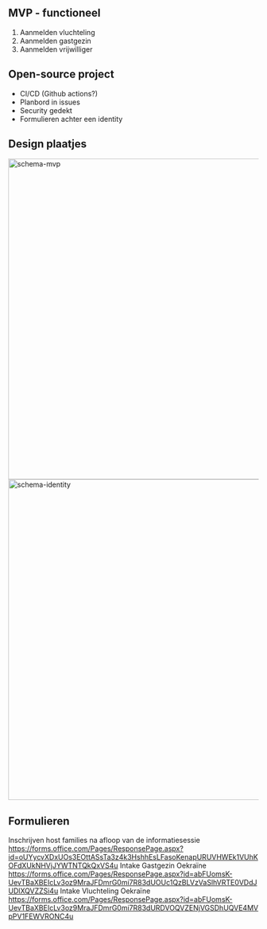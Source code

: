 ## MVP - functioneel

1. Aanmelden vluchteling
2. Aanmelden gastgezin
3. Aanmelden vrijwilliger

## Open-source project
- CI/CD (Github actions?)
- Planbord in issues
- Security gedekt
- Formulieren achter een identity

## Design plaatjes
<img width="644" alt="schema-mvp" src="https://user-images.githubusercontent.com/59823097/157442968-bf6edc60-3e5e-43ae-b9f0-0bac1709c013.png">
<img width="644" alt="schema-identity" src="https://user-images.githubusercontent.com/59823097/157443072-2b6f3256-a911-43d4-80f9-ad7e3f66e07b.png">

## Formulieren
Inschrijven host families na afloop van de informatiesessie
https://forms.office.com/Pages/ResponsePage.aspx?id=oUYycvXDxUOs3EOttASsTa3z4k3HshhEsLFasoKenapURUVHWEk1VUhKOFdXUkNHVjJYWTNTQkQxVS4u
Intake Gastgezin Oekraïne
https://forms.office.com/Pages/ResponsePage.aspx?id=abFUomsK-UevTBaXBEIcLv3oz9MraJFDmrG0mi7R83dUOUc1QzBLVzVaSlhVRTE0VDdJUDlXQVZZSi4u
Intake Vluchteling Oekraïne
https://forms.office.com/Pages/ResponsePage.aspx?id=abFUomsK-UevTBaXBEIcLv3oz9MraJFDmrG0mi7R83dURDVOQVZENjVGSDhUQVE4MVpPV1FEWVRONC4u
